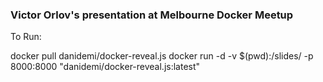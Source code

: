 ### Victor Orlov's presentation at Melbourne Docker Meetup

To Run:

docker pull danidemi/docker-reveal.js
docker run -d -v $(pwd):/slides/ -p 8000:8000 "danidemi/docker-reveal.js:latest"
